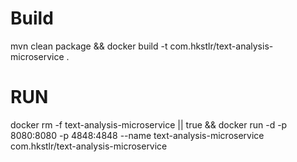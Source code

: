 # Build
mvn clean package && docker build -t com.hkstlr/text-analysis-microservice .

# RUN

docker rm -f text-analysis-microservice || true && docker run -d -p 8080:8080 -p 4848:4848 --name text-analysis-microservice com.hkstlr/text-analysis-microservice 